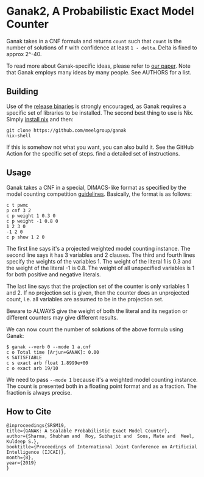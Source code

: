 # Ganak2, A Probabilistic Exact Model Counter
Ganak takes in a CNF formula and returns `count` such that `count` is the
number of solutions of `F` with confidence at least `1 - delta`. Delta is fixed to
approx 2^-40.

To read more about Ganak-specific ideas, please refer to [our
paper](https://www.comp.nus.edu.sg/~meel/Papers/ijcai19srsm.pdf). Note that
Ganak employs many ideas by many people. See AUTHORS for a list.

## Building
Use of the [release binaries](https://github.com/meelgroup/ganak/releases) is
strongly encouraged, as Ganak requires a specific set of libraries to be
installed. The second best thing to use is Nix. Simply [install
nix](https://nixos.org/download/) and then:
```plaintext
git clone https://github.com/meelgroup/ganak
nix-shell
```

If this is somehow not what you want, you can also build it. See the GitHub
Action for the specific set of steps.
find a detailed set of instructions.

## Usage
Ganak takes a CNF in a special, DIMACS-like format as specified by the
model counting competition [guidelines](https://mccompetition.org/assets/files/mccomp_format_24.pdf).
Basically, the format is as follows:
```plaintext
c t pwmc
p cnf 3 2
c p weight 1 0.3 0
c p weight -1 0.8 0
1 2 3 0
-1 2 0
c p show 1 2 0
```
The first line says it's a projected weighted model counting instance. The
second line says it has 3 variables and 2 clauses. The third and fourth lines
specify the weights of the variables 1. The weight of the literal 1 is 0.3 and
the weight of the literal -1 is 0.8. The weight of all unspecified variables is
1 for both positive and negative literals.

The last line says that the projection set of the counter is only variables 1
and 2. If no projection set is given, then the counter does an unprojected
count, i.e. all variables are assumed to be in the projection set.

Beware to ALWAYS give the weight of both the literal and its negation or
different counters may give different results.

We can now count the number of solutions of the above formula using Ganak:
```shell
$ ganak --verb 0 --mode 1 a.cnf
c o Total time [Arjun+GANAK]: 0.00
s SATISFIABLE
c s exact arb float 1.8999e+00
c o exact arb 19/10
```

We need to pass `--mode 1` because it's a weighted model counting instance. The count
is presented both in a floating point format and as a fraction. The fraction is
always precise.

## How to Cite
```
@inproceedings{SRSM19,
title={GANAK: A Scalable Probabilistic Exact Model Counter},
author={Sharma, Shubham and  Roy, Subhajit and  Soos, Mate and  Meel, Kuldeep S.},
booktitle={Proceedings of International Joint Conference on Artificial Intelligence (IJCAI)},
month={8},
year={2019}
}
```
